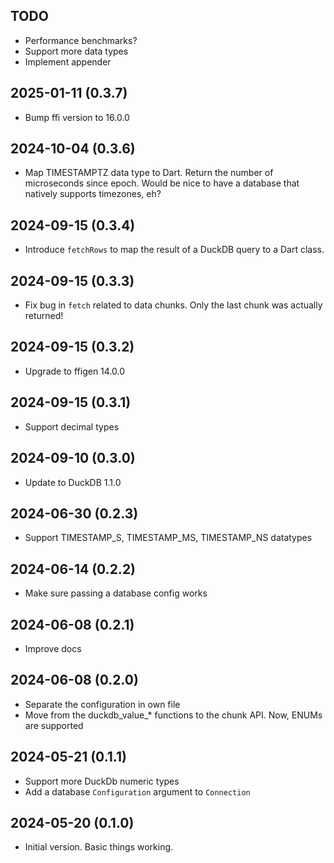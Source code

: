 ## TODO
- Performance benchmarks?  
- Support more data types
- Implement appender

## 2025-01-11 (0.3.7)
- Bump ffi version to 16.0.0

## 2024-10-04 (0.3.6)
- Map TIMESTAMPTZ data type to Dart.  Return the number of microseconds since epoch. 
  Would be nice to have a database that natively supports timezones, eh?


## 2024-09-15 (0.3.4)
- Introduce `fetchRows` to map the result of a DuckDB query to a Dart class.


## 2024-09-15 (0.3.3)
- Fix bug in `fetch` related to data chunks.  Only the last chunk was actually returned!


## 2024-09-15 (0.3.2)
- Upgrade to ffigen 14.0.0


## 2024-09-15 (0.3.1)
- Support decimal types


## 2024-09-10 (0.3.0)
- Update to DuckDB 1.1.0


## 2024-06-30 (0.2.3)
- Support TIMESTAMP_S, TIMESTAMP_MS, TIMESTAMP_NS datatypes


## 2024-06-14 (0.2.2)
- Make sure passing a database config works


## 2024-06-08 (0.2.1)
- Improve docs


## 2024-06-08 (0.2.0)
- Separate the configuration in own file
- Move from the duckdb_value_* functions to the chunk API.  Now, ENUMs are supported


## 2024-05-21 (0.1.1) 
- Support more DuckDb numeric types 
- Add a database `Configuration` argument to `Connection`


## 2024-05-20 (0.1.0)
- Initial version.  Basic things working.
